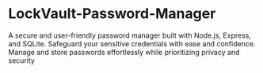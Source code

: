 # LockVault-Password-Manager
A secure and user-friendly password manager built with Node.js, Express, and SQLite. Safeguard your sensitive credentials with ease and confidence. Manage and store passwords effortlessly while prioritizing privacy and security

